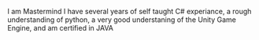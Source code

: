 I am Mastermind
I have several years of self taught C# experiance,
a rough understanding of python, a very good understaning of the Unity Game Engine, and am certified in JAVA
